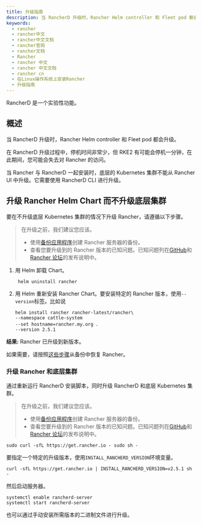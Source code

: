 ```yaml
---
title: 升级指南
description: 当 RancherD 升级时，Rancher Helm controller 和 Fleet pod 都会升级。在 RancherD 升级过程中，停机时间非常少，但 RKE2 有可能会停机一分钟，在此期间，您可能会失去对 Rancher 的访问。当 Rancher 与 RancherD 一起安装时，底层的 Kubernetes 集群不能从 Rancher UI 中升级。它需要使用 RancherD CLI 进行升级。
keywords:
  - rancher
  - rancher中文
  - rancher中文文档
  - rancher官网
  - rancher文档
  - Rancher
  - rancher 中文
  - rancher 中文文档
  - rancher cn
  - 在Linux操作系统上安装Rancher
  - 升级指南
---
```


RancherD 是一个实验性功能。

## 概述

当 RancherD 升级时，Rancher Helm controller 和 Fleet pod 都会升级。

在 RancherD 升级过程中，停机时间非常少，但 RKE2 有可能会停机一分钟，在此期间，您可能会失去对 Rancher 的访问。

当 Rancher 与 RancherD 一起安装时，底层的 Kubernetes 集群不能从 Rancher UI 中升级。它需要使用 RancherD CLI 进行升级。

## 升级 Rancher Helm Chart 而不升级底层集群

要在不升级底层 Kubernetes 集群的情况下升级 Rancher，请遵循以下步骤。

> 在升级之前，我们建议您应该。
>
> - 使用[备份应用程序](/docs/rancher2.5/backups/back-up-rancher/)创建 Rancher 服务器的备份。
> - 查看您要升级到的 Rancher 版本的已知问题。已知问题列在[GitHub](https://github.com/rancher/rancher/releases)和[Rancher 论坛](https://forums.rancher.com/c/announcements/12)的发布说明中。

1. 用 Helm 卸载 Chart。

   ```
    helm uninstall rancher
   ```

2. 用 Helm 重新安装 Rancher Chart。要安装特定的 Rancher 版本，使用`--version`标签。比如说

   ```
   helm install rancher rancher-latest/rancher\
   --namespace cattle-system
   --set hostname=rancher.my.org ．
   --version 2.5.1
   ```

**结果:** Rancher 已升级到新版本。

如果需要，请按照[这些步骤](/docs/rancher2.5/backups/restoring-rancher/)从备份中恢复 Rancher。

### 升级 Rancher 和底层集群

通过重新运行 RancherD 安装脚本，同时升级 RancherD 和底层 Kubernetes 集群。

> 在升级之前，我们建议您应该。
>
> - 使用[备份应用程序](/docs/rancher2.5/backups/back-up-rancher/)创建 Rancher 服务器的备份。
> - 查看您要升级到的 Rancher 版本的已知问题。已知问题列在[GitHub](https://github.com/rancher/rancher/releases)和[Rancher 论坛](https://forums.rancher.com/c/announcements/12)的发布说明中。

```
sudo curl -sfL https://get.rancher.io - sudo sh -
```

要指定一个特定的升级版本，使用`INSTALL_RANCHERD_VERSION`环境变量。

```
curl -sfL https://get.rancher.io | INSTALL_RANCHERD_VERSION=v2.5.1 sh -
```

然后启动服务器。

```
systemctl enable rancherd-server
systemctl start rancherd-server
```

也可以通过手动安装所需版本的二进制文件进行升级。
